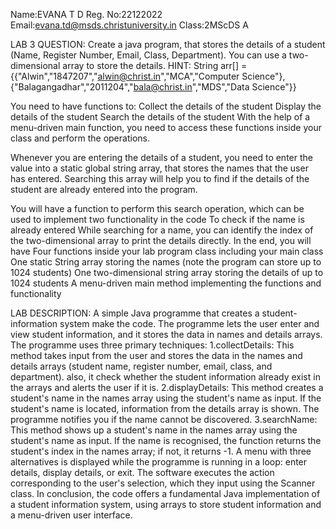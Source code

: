 Name:EVANA T D
Reg. No:22122022
Email:evana.td@msds.christuniversity.in
Class:2MScDS A

LAB 3 QUESTION:
Create a java program, that stores the details of a student (Name, Register Number, Email, Class, Department).
You can use a two-dimensional array to store the details.
HINT: String arr[] = {{"Alwin","1847207","alwin@christ.in","MCA","Computer Science"},{"Balagangadhar","2011204","bala@christ.in","MDS","Data Science"}}

You need to have functions to:
Collect the details of the student
Display the details of the student
Search the details of the student
With the help of a menu-driven main function, you need to access these functions inside your class and perform the operations.

Whenever you are entering the details of a student, you need to enter the value into a static global string array, that stores the names that the user has entered. Searching this array will help you to find if the details of the student are already entered into the program.

You will have a function to perform this search operation, which can be used to implement two functionality in the code
To check if the name is already entered
While searching for a name, you can identify the index of the two-dimensional array to print the details directly.
In the end, you will have
Four functions inside your lab program class including your main class
One static String array storing the names (note the program can store up to 1024 students)
One two-dimensional string array storing the details of up to 1024 students
A menu-driven main method implementing the functions and functionality

LAB DESCRIPTION:
A simple Java programme that creates a student-information system make the code. The programme lets the user enter and view student information, and it stores the data in names and details arrays.
The programme uses three primary techniques:
1.collectDetails: This method takes input from the user and stores the data in the names and details arrays (student name, register number, email, class, and department). also, it check whether the student information already exist in the arrays and alerts the user if it is.
2.displayDetails: This method creates a student's name in the names array using the student's name as input. If the student's name is located, information from the details array is shown. The programme notifies you if the name cannot be discovered.
3.searchName: This method shows up a student's name in the names array using the student's name as input. If the name is recognised, the function returns the student's index in the names array; if not, it returns -1.
A menu with three alternatives is displayed while the programme is running in a loop: enter details, display details, or exit. The software executes the  action corresponding to the user's selection, which they input using the Scanner class.
In conclusion, the code offers a fundamental Java implementation of a student information system, using arrays to store student information and a menu-driven user interface.

